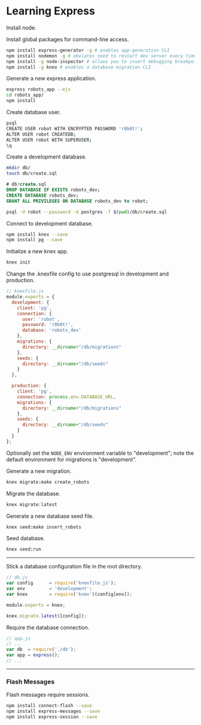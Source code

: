 # Learning Express

Install node.

Install global packages for command-line access.

```` sh
npm install express-generator -g # enables app-generation CLI
npm install nodemon -g # obviates need to restart dev server every time a file is changed
npm install -g node-inspector # allows you to insert debugging breakpoints
npm install -g knex # enables a database migration CLI
````

Generate a new express application.

```` sh
express robots_app --ejs
cd robots_app/
npm install
````

Create database user.

```` sh
psql
CREATE USER robot WITH ENCRYPTED PASSWORD 'r0b0t!';
ALTER USER robot CREATEDB;
ALTER USER robot WITH SUPERUSER;
\q
````

Create a development database.

```` sh
mkdir db/
touch db/create.sql
````

```` sql
# db/create.sql
DROP DATABASE IF EXISTS robots_dev;
CREATE DATABASE robots_dev;
GRANT ALL PRIVILEGES ON DATABASE robots_dev to robot;
````

```` sh
psql -U robot --password -d postgres -f $(pwd)/db/create.sql
````

Connect to development database.

```` sh
npm install knex --save
npm install pg --save
````

Initialize a new knex app.

```` sh
knex init
````

Change the .knexfile config to use postgresql in development and production.

```` js
// knexfile.js
module.exports = {
  development: {
    client: 'pg',
    connection: {
      user: 'robot',
      password: 'r0b0t!',
      database: 'robots_dev'
    },
    migrations: {
      directory: __dirname+"/db/migrations"
    },
    seeds: {
      directory: __dirname+"/db/seeds"
    }
  },

  production: {
    client: 'pg',
    connection: process.env.DATABASE_URL,
    migrations: {
      directory: __dirname+"/db/migrations"
    },
    seeds: {
      directory: __dirname+"/db/seeds"
    }
  }
};

````

Optionally set the `NODE_ENV` environment variable to "development"; note the default environment for migrations is "development".

Generate a new migration.

```` sh
knex migrate:make create_robots
````

Migrate the database.

```` sh
knex migrate:latest
````

Generate a new database seed file.

```` sh
knex seed:make insert_robots
````

Seed database.

```` sh
knex seed:run
````

<hr>


Stick a database configuration file in the root directory.

```` js
// db.js
var config      = require('knexfile.js');
var env         = 'development';
var knex        = require('knex')(config[env]);

module.exports = knex;

knex.migrate.latest([config]);
````

Require the database connection.

```` js
// app.js
// ...
var db  = require('./db');
var app = express();
// ...
````

<hr>

### Flash Messages

Flash messages require sessions.

```` sh
npm install connect-flash --save
npm install express-messages --save
npm install express-session --save
````
